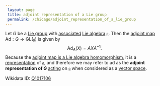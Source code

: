```yaml
---
 layout: page
 title: adjoint representation of a Lie group
 permalink: /chicago/adjoint_representation_of_a_lie_group
---
```

Let $G$ be a [Lie group](https://mathgloss.github.io/MathGloss/Lie_group) with [associated](https://mathgloss.github.io/MathGloss/Lie_correspondence) [Lie algebra](https://mathgloss.github.io/MathGloss/Lie_algebra) $\mathfrak g$. Then the [adjoint map](https://mathgloss.github.io/MathGloss/adjoint_map_of_a_Lie_group) $\text{Ad}:G \to \text{GL}(\mathfrak g)$ is given by $$\text{Ad}_A(X) = AXA^{-1}.$$ Because the [adjoint map is a Lie algebra homomorphism](https://mathgloss.github.io/MathGloss/adjoint_map_is_a_Lie_algebra_homomorphism), it is a [representation](https://mathgloss.github.io/MathGloss/Lie_algebra_representation) of $\mathfrak g$, and therefore we may refer to $\text{ad}$ as the **adjoint representation of  $G$** [acting](https://mathgloss.github.io/MathGloss/group_action) on $\mathfrak g$ when considered as a [vector space](https://mathgloss.github.io/MathGloss/vector_space). 

Wikidata ID: [Q1017106](https://www.wikidata.org/wiki/Q1017106)